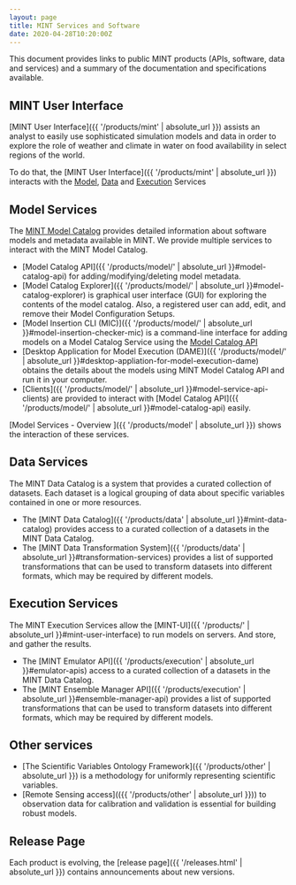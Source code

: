```yaml
---
layout: page
title: MINT Services and Software
date: 2020-04-28T10:20:00Z
---
```


This document provides links to public MINT products (APIs, software, data and services) and a summary of the documentation and specifications available.



## MINT User Interface

[MINT User Interface]({{ '/products/mint' | absolute_url }}) assists an analyst to easily use sophisticated simulation models and data in order to explore the role of weather and climate in water on food availability in select regions of the world. 

To do that, the [MINT User Interface]({{ '/products/mint' | absolute_url }}) interacts with the [Model](#model-services), [Data](#data-services) and [Execution](#execution-services) Services


## Model Services

The [MINT Model Catalog](#model-catalog-api) provides detailed information about software models and metadata available in MINT. 
We provide multiple services to interact with the MINT Model Catalog.

- [Model Catalog API]({{ '/products/model/' | absolute_url }}#model-catalog-api) for adding/modifying/deleting model metadata. 
- [Model Catalog Explorer]({{ '/products/model/' | absolute_url }}#model-catalog-explorer) is graphical user interface (GUI) for exploring the contents of the model catalog. Also, a registered user can add, edit, and remove their Model Configuration Setups.
- [Model Insertion CLI (MIC)]({{ '/products/model/' | absolute_url }}#model-insertion-checker-mic) is a command-line interface for adding models on a Model Catalog Service using the [Model Catalog API](#model-catalog-api)
- [Desktop Application for Model Execution (DAME)]({{ '/products/model/' | absolute_url }}#desktop-appliation-for-model-execution-dame) obtains the details about the models using MINT Model Catalog API and run it in your computer.
- [Clients]({{ '/products/model/' | absolute_url }}#model-service-api-clients) are provided to interact with [Model Catalog API]({{ '/products/model/' | absolute_url }}#model-catalog-api) easily.



[Model Services - Overview ]({{ '/products/model' | absolute_url }}) shows the interaction of these services.

## Data Services

The MINT Data Catalog is a system that provides a curated collection of datasets. Each dataset is a logical grouping of data about specific variables contained in one or more resources.

- The [MINT Data Catalog]({{ '/products/data' | absolute_url }}#mint-data-catalog) provides access to a curated collection of a datasets in the MINT Data Catalog.
- The [MINT Data Transformation System]({{ '/products/data' | absolute_url }}#transformation-services)  provides a list of supported transformations that can be used to transform datasets into different formats, which may be required by different models.


## Execution Services

The MINT Execution Services allow the [MINT-UI]({{ '/products/' | absolute_url }}#mint-user-interface) to run models on servers. And store, and gather the results.

- The [MINT Emulator API]({{ '/products/execution' | absolute_url }}#emulator-apis) access to a curated collection of a datasets in the MINT Data Catalog.
- The [MINT  Ensemble Manager API]({{ '/products/execution' | absolute_url }}#ensemble-manager-api)  provides a list of supported transformations that can be used to transform datasets into different formats, which may be required by different models.

## Other services

- [The Scientific Variables Ontology Framework]({{ '/products/other' | absolute_url }}) is a methodology for uniformly representing scientific variables.
- [Remote Sensing access](({{ '/products/other' | absolute_url }})) to observation data for calibration and validation is essential for building robust models.

## Release Page

Each product is evolving, the [release page]({{ '/releases.html' | absolute_url }}) contains announcements about new versions.




